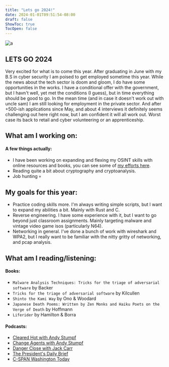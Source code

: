 ```yaml
---
title: "Lets go 2024!"
date: 2024-01-01T09:51:54-08:00
draft: false
ShowToc: true
TocOpen: false
---
```


![a](/images/2024/eva-title.png#center)

## LETS GO 2024

Very excited for what is to come this year. After graduating in June with my B.S in cyber security I am poised to get employed sometime this year. While the news about the tech sector is doom and gloom, I do have some opportunities in the works. I have a conditional offer with the government, but I havn't well, yet met the conditions (I guess), but in time everything should be good to go. In the mean time (and in case it doesn't work out with uncle sam) I am still looking for employment in the private sector. And after +500-ish applications since May, and about 4 interviews it definitely seems challenging out here right now, but I am confident it will all work out. Worst case its back to retail and cyber volunteering or an apprenticeship.

## What am I working on:

#### A few things actually:
- I have been working on expanding and flexing my OSINT skills with online resources and books, you can see some of [my efforts here](/posts/osint-challenge).
- Reading quite a bit about cryptography and cryptoanalysis.
- Job hunting 💀

## My goals for this year:

- Practice coding skills more. I'm always writing simple scripts, but I want to expand my abilities a bit. Mainly with Rust and C.
- Reverse engineering. I have some experience with it, but I want to go beyond just classroom assignments. Mainly targeting malware and vintage video game isos (particularly N64).
- Networking in general. I've done a bunch of work with wireshark and WPA2, but I really want to be familiar with the nitty gritty of networking, and pcap analysis.

## What am I reading/listening:

#### Books:
- `Malware Analysis Techniques: Tricks for the triage of adversarial software` by Backer
- `Tricks for the triage of adversarial software` by Kilcullen
- `Shinto the Kami Way` by Ono & Woodard
- `Japanese Death Poems: Written by Zen Monks and Haiku Poets on the Verge of Death` by Hoffmann
- `Liferider` by Hamilton & Borra

#### Podcasts:
- [Cleared Hot with Andy Stumpf](https://www.clearedhotpodcast.com/) 
- [Change Agents with Andy Stumpf](https://www.youtube.com/watch?v=1n3IHN6iNMg)
- [Danger Close with Jack Carr](https://www.youtube.com/@JackCarrUSA)
- [The President's Daily Brief](https://www.youtube.com/@presidentsdailybrief)
- [C-SPAN Washington Today](https://www.youtube.com/watch?v=8OzL3vE2H8U&list=PLf0o4wbW8SXpVQCkBrbZjv4uRZrtYTX_a)
